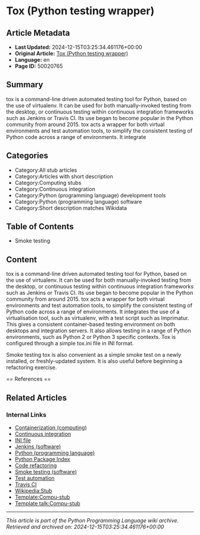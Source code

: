 # Tox (Python testing wrapper)

## Article Metadata

- **Last Updated:** 2024-12-15T03:25:34.461176+00:00
- **Original Article:** [Tox (Python testing wrapper)](https://en.wikipedia.org/wiki/Tox_(Python_testing_wrapper))
- **Language:** en
- **Page ID:** 50020765

## Summary

tox is a command-line driven automated testing tool for Python, based on the use of virtualenv. It can be used for both manually-invoked testing from the desktop, or continuous testing within continuous integration frameworks such as Jenkins or Travis CI. Its use began to become popular in the Python community from around 2015.
tox acts a wrapper for both virtual environments and test automation tools, to simplify the consistent testing of Python code across a range of environments. It integrate

## Categories

- Category:All stub articles
- Category:Articles with short description
- Category:Computing stubs
- Category:Continuous integration
- Category:Python (programming language) development tools
- Category:Python (programming language) software
- Category:Short description matches Wikidata

## Table of Contents

- Smoke testing

## Content

tox is a command-line driven automated testing tool for Python, based on the use of virtualenv. It can be used for both manually-invoked testing from the desktop, or continuous testing within continuous integration frameworks such as Jenkins or Travis CI. Its use began to become popular in the Python community from around 2015.
tox acts a wrapper for both virtual environments and test automation tools, to simplify the consistent testing of Python code across a range of environments. It integrates the use of a virtualisation tool, such as virtualenv, with a test script such as Imprimatur. This gives a consistent container-based testing environment on both desktops and integration servers. It also allows testing in a range of Python environments, such as Python 2 or Python 3 specific contexts.
Tox is configured through a simple tox.ini file in  INI format.

Smoke testing
tox is also convenient as a simple smoke test on a newly installed, or freshly-updated system. It is also useful before beginning a refactoring exercise.


== References ==

## Related Articles

### Internal Links

- [Containerization (computing)](https://en.wikipedia.org/wiki/Containerization_(computing))
- [Continuous integration](https://en.wikipedia.org/wiki/Continuous_integration)
- [INI file](https://en.wikipedia.org/wiki/INI_file)
- [Jenkins (software)](https://en.wikipedia.org/wiki/Jenkins_(software))
- [Python (programming language)](https://en.wikipedia.org/wiki/Python_(programming_language))
- [Python Package Index](https://en.wikipedia.org/wiki/Python_Package_Index)
- [Code refactoring](https://en.wikipedia.org/wiki/Code_refactoring)
- [Smoke testing (software)](https://en.wikipedia.org/wiki/Smoke_testing_(software))
- [Test automation](https://en.wikipedia.org/wiki/Test_automation)
- [Travis CI](https://en.wikipedia.org/wiki/Travis_CI)
- [Wikipedia:Stub](https://en.wikipedia.org/wiki/Wikipedia:Stub)
- [Template:Compu-stub](https://en.wikipedia.org/wiki/Template:Compu-stub)
- [Template talk:Compu-stub](https://en.wikipedia.org/wiki/Template_talk:Compu-stub)

---
_This article is part of the Python Programming Language wiki archive._
_Retrieved and archived on: 2024-12-15T03:25:34.461176+00:00_